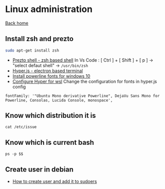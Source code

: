# Linux administration

[Back home](README.md)
## Install zsh and prezto

```bash
sudo apt-get install zsh
```
* [Prezto shell - zsh based shell](https://github.com/sorin-ionescu/prezto)
In Vs Code :  [ Ctrl ] + [ Shift ] + [ p ] -> "select defaut shell" -> `/usr/bin/zsh`
* [Hyper.js - electron based terminal](https://hyper.is/)
* [Install powerline fonts for windows 10](https://medium.com/@slmeng/how-to-install-powerline-fonts-in-windows-b2eedecace58)
* [Configure Hyper for wsl](https://evdokimovm.github.io/windows/zsh/shell/syntax/highlighting/ohmyzsh/hyper/terminal/2017/02/24/how-to-install-zsh-and-oh-my-zsh-on-windows-10.html)
Change the configuration for fonts in hyper.js config
```
fontFamily: '"Ubuntu Mono derivative Powerline", DejaVu Sans Mono for Powerline, Consolas, Lucida Console, monospace',
```

## Know which distribution it is

```
cat /etc/issue
```

## Know which is current bash

```
ps -p $$
```

## Create user in debian

* [How to create user and add it to sudoers](https://www.digitalocean.com/community/tutorials/how-to-add-and-delete-users-on-debian-8)

